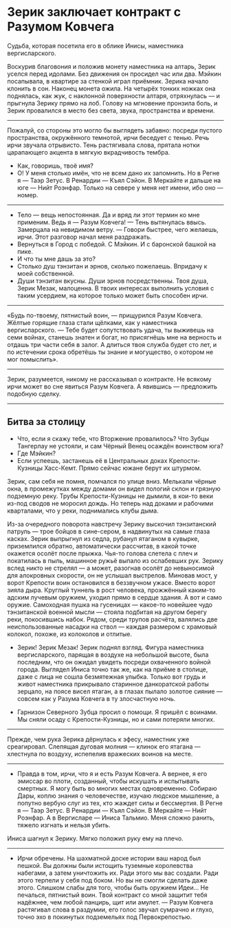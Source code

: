 # Зерик заключает контракт с Разумом Ковчега
Судьба, которая посетила его в облике Инисы, наместника вергисларского.

Воскурив благовония и положив монету наместника на алтарь, Зерик уселся перед идолами. Без движения он просидел час или два. Мэйкин посапывала, в квартире за стенкой играл приёмник. Зерика начало клонить в сон. Наконец монета ожила. На четырёх тонких ножках она поднялась, как жук, с наклонной поверхности алтаря, отряхнулась — и прыгнула Зерику прямо на лоб. Голову на мгновение пронзила боль, и Зерик провалился в место без света, звука, пространства и времени.

***

Пожалуй, со стороны это могло бы выглядеть забавно: посреди пустого пространства, окружённого темнотой, ирчи беседует с тенью. Речь ирчи звучала отрывисто. Тень растягивала слова, прятала нотки царапающего акцента в мягкую вкрадчивость тембра.
- Как, говоришь, твоё имя?
- О! У меня столько имён, что не всем дано их запомнить. Но в Регне я — Таэр Зетус. В Ренардии — Къял Сэйон. В Меркайте и дальше на юге — Нийт Роэнфар. Только на севере у меня нет имени, ибо оно — номер.

***

- Тело — вещь непостоянная. Да и вряд ли этот термин ко мне применим. Ведь я — Разум Ковчега! — Тень вытянулась ввысь. Замерцала на невидимом ветру. — Говори быстрее, чего желаешь, ирчи. Этот разговор начал меня раздражать.
- Вернуться в Город с победой. С Мэйкин. И с баронской башкой на пике.
- И что ты мне дашь за это?
- Столько душ тэнзитан и эрнов, сколько пожелаешь. Впридачу к моей собственной.
- Души тэнзитан вкусны. Души эрнов посредственны. Твоя душа, Зерик Мезак, малоценна. В твоих интересах выполнить условия с таким усердием, на которое только может быть способен ирчи.

***

«Будь по-твоему, пятнистый воин, — прищурился Разум Ковчега. Жёлтые горящие глаза стали щёлками, как у наместника вергисларского. — Тебе будет сопутствовать удача, ты выживешь на семи войнах, станешь знатен и богат, но присягнёшь мне на верность и отдашь три части себя в залог. А длиться твоя служба будет сто лет, и по истечении срока обретёшь ты знание и могущество, о котором не мог помыслить».

***

Зерик, разумеется, никому не рассказывал о контракте. Не всякому ирчи может во сне явиться Разум Ковчега. А явившись — предложить подобную сделку.

***

## Битва за столицу

- Что, если я скажу тебе, что Вторжение провалилось? Что Зубцы Тангерлау не устояли, и сам Чёрный Венец осаждён воинством юга?
- Где Мэйкин?
- Если успеешь, застанешь её в Центральных доках Крепости-Кузницы Хасс-Кемт. Прямо сейчас южане берут их штурмом.

Зерик, сам себя не помня, помчался по улице вниз. Мелькали чёрные окна, в промежутках между домами он видел пологий склон и грязную подземную реку. Трубы Крепости-Кузницы не дымили, в кои-то веки из-под сводов не моросил дождь. Но теперь над доками и рабочими кварталами, что у реки, поднимались клубы дыма.

Из-за очередного поворота навстречу Зерику выскочил тэнзитанский патруль — трое бойцов в сине-сером, в надвинутых на самые глаза касках. Зерик выпрыгнул из седла, рубанул ятаганом в кувырке, приземлился обратно, автоматически рассчитав, в какой точке окажется осолёт после прыжка. Чья-то голова слетела с плеч и покатилась в пыль, машинное ружьё выпало из ослабевших рук. Зерику вслед никто не стрелял — а может, разогнав осолёт до невыносимой для алокровных скорости, он не услышал выстрелов. Миновав мост, у ворот Крепости воин остановился в беззвучном ужасе. Вместо ворот зияла дыра. Круглый туннель в рост человека, прожжённый каким-то адским лучевым оружием, уходил прямо в сердце здания. А вот и само оружие. Самоходная пушка на гусеницах — какое-то новейшее чудо тэнзитанской военной мысли — стояла подбитая на другом берегу реки, покосившись набок. Рядом, среди трупов расчёта, валялись две неиспользованные насадки на ствол — каждая размером с храмовый колокол, похоже, из колоколов и отлитые.

- Зерик! Зерик Мезак!
Зерик поднял взгляд. Фигура наместника вергисларского, парящая в воздухе на небольшой высоте, была последним, что он ожидал увидеть посреди охваченного войной города. Выглядел Иниса точно так же, как на приёме в столице, даже с лица не сошла безмятежная улыбка. Только вот грудь и живот наместника прикрывало старинное данкоратской работы зерцало, на поясе висел ятаган, а в глазах пылало золотое сияние — совсем как у Разума Ковчега в ту злосчастную ночь.

- Гарнизон Северного Зубца просил о помощи. Я пришёл с воинами. Мы сняли осаду с Крепости-Кузницы, но и сами потеряли многих.

***

Прежде, чем рука Зерика дёрнулась к эфесу, наместник уже среагировал. Слепящая дуговая молния — клинок его ятагана — хлестнула по воздуху, испепелив вражеских воинов на месте.

***

- Правда в том, ирчи, что я и есть Разум Ковчега. А вернее, я его эмиссар во плоти, созданный, чтобы искушать и испытывать смертных. Я могу быть во многих местах одновременно. Собираю Дары, коплю знания о человечестве, изучаю людское мышление, а попутно вербую слуг из тех, кто жаждет силы и бессмертия. В Регне я — Таэр Зетус. В Ренардии — Къял Сэйон. В Меркайте — Нийт Роэнфар. А в Вергисларе — Иниса Тальмио. Меня сложно ранить, тяжело изгнать и нельзя убить.

Иниса шагнул к Зерику. Мягко положил руку ему на плечо.

***

- Ирчи обречены. На шахматной доске истории ваш народ был пешкой. Вы должны были истощить туземные королевства набегами, а затем уничтожить их. Ради этого мы вас создали. Ради этого терпели у себя под боком. Но вы не смогли сделать даже этого. Слишком слабы для того, чтобы быть оружием Идеи... Не печалься, пятнистый воин. Твой контракт со мной защитит тебя надёжнее, чем любой панцирь, щит или амулет. — Разум Ковчега растягивал слова в раздумии, его голос звучал сумрачно и глухо, точно эхо в покинутых подземельях под Первокрепостью.
